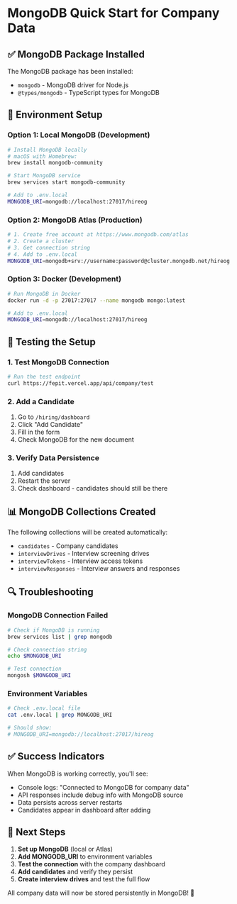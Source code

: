 # MongoDB Quick Start for Company Data

## ✅ MongoDB Package Installed

The MongoDB package has been installed:
- `mongodb` - MongoDB driver for Node.js
- `@types/mongodb` - TypeScript types for MongoDB

## 🔧 Environment Setup

### Option 1: Local MongoDB (Development)
```bash
# Install MongoDB locally
# macOS with Homebrew:
brew install mongodb-community

# Start MongoDB service
brew services start mongodb-community

# Add to .env.local
MONGODB_URI=mongodb://localhost:27017/hireog
```

### Option 2: MongoDB Atlas (Production)
```bash
# 1. Create free account at https://www.mongodb.com/atlas
# 2. Create a cluster
# 3. Get connection string
# 4. Add to .env.local
MONGODB_URI=mongodb+srv://username:password@cluster.mongodb.net/hireog
```

### Option 3: Docker (Development)
```bash
# Run MongoDB in Docker
docker run -d -p 27017:27017 --name mongodb mongo:latest

# Add to .env.local
MONGODB_URI=mongodb://localhost:27017/hireog
```

## 🚀 Testing the Setup

### 1. Test MongoDB Connection
```bash
# Run the test endpoint
curl https://fepit.vercel.app/api/company/test
```

### 2. Add a Candidate
1. Go to `/hiring/dashboard`
2. Click "Add Candidate"
3. Fill in the form
4. Check MongoDB for the new document

### 3. Verify Data Persistence
1. Add candidates
2. Restart the server
3. Check dashboard - candidates should still be there

## 📊 MongoDB Collections Created

The following collections will be created automatically:

- `candidates` - Company candidates
- `interviewDrives` - Interview screening drives
- `interviewTokens` - Interview access tokens
- `interviewResponses` - Interview answers and responses

## 🔍 Troubleshooting

### MongoDB Connection Failed
```bash
# Check if MongoDB is running
brew services list | grep mongodb

# Check connection string
echo $MONGODB_URI

# Test connection
mongosh $MONGODB_URI
```

### Environment Variables
```bash
# Check .env.local file
cat .env.local | grep MONGODB_URI

# Should show:
# MONGODB_URI=mongodb://localhost:27017/hireog
```

## ✅ Success Indicators

When MongoDB is working correctly, you'll see:
- Console logs: "Connected to MongoDB for company data"
- API responses include debug info with MongoDB source
- Data persists across server restarts
- Candidates appear in dashboard after adding

## 🎯 Next Steps

1. **Set up MongoDB** (local or Atlas)
2. **Add MONGODB_URI** to environment variables
3. **Test the connection** with the company dashboard
4. **Add candidates** and verify they persist
5. **Create interview drives** and test the full flow

All company data will now be stored persistently in MongoDB! 🎉
